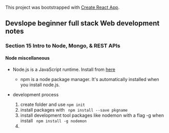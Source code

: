 This project was bootstrapped with [Create React App](https://github.com/facebook/create-react-app).

## Devslope beginner full stack Web development notes

### Section 15 Intro to Node, Mongo, & REST APIs

#### Node miscellaneous
* Node.js is a JavaScript runtime. Install from [here](https://nodejs.org/en/)
    * npm is a node package manager. It's automatically installed when you install node.js.

* development process
    1. create folder and use ``` npm init ```
    2. install packages with ``` npm install --save pkgname```
    3. install development tool packages like nodemon with a flag -g when install ``` npm install -g nodemon```
    4. 


